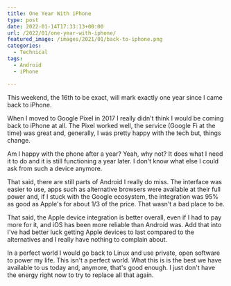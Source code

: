 ```yaml
---
title: One Year With iPhone
type: post
date: 2022-01-14T17:33:13+00:00
url: /2022/01/one-year-with-iphone/
featured_image: /images/2021/01/back-to-iphone.png
categories:
  - Technical
tags:
  - Android
  - iPhone

---
```

This weekend, the 16th to be exact, will mark exactly one year since I came back to iPhone.

When I moved to Google Pixel in 2017 I really didn't think I would be coming back to iPhone at all. The Pixel worked well, the service (Google Fi at the time) was great and, generally, I was pretty happy with the tech but, things change.

Am I happy with the phone after a year? Yeah, why not? It does what I need it to do and it is still functioning a year later. I don't know what else I could ask from such a device anymore.

That said, there are still parts of Android I really do miss. The interface was easier to use, apps such as alternative browsers were available at their full power and, if I stuck with the Google ecosystem, the integration was 95% as good as Apple's for about 1/3 of the price. That wasn't a bad place to be.

That said, the Apple device integration is better overall, even if I had to pay more for it, and iOS has been more reliable than Android was. Add that into I've had better luck getting Apple devices to last compared to the alternatives and I really have nothing to complain about.

In a perfect world I would go back to Linux and use private, open software to power my life. This isn't a perfect world. What this is is the best we have available to us today and, anymore, that's good enough. I just don't have the energy right now to try to replace all that again.